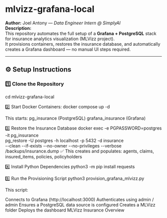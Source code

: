# mlvizz-grafana-local

**Author:** Joel Antony — *Data Engineer Intern @ SimplyAI*  
**Description:**  
This repository automates the full setup of a **Grafana + PostgreSQL** stack for insurance analytics visualization (MLVizz project).  
It provisions containers, restores the insurance database, and automatically creates a Grafana dashboard — no manual UI steps required.

---

## ⚙️ Setup Instructions

### 1️⃣ Clone the Repository
cd mlvizz-grafana-local

2️⃣ Start Docker Containers: 
docker compose up -d

This starts:
pg_insurance (PostgreSQL)
grafana_insurance (Grafana)

3️⃣ Restore the Insurance Database
docker exec -e PGPASSWORD=postgres -it pg_insurance \
  pg_restore -U postgres -h localhost -p 5432 -d insurance \
  --clean --if-exists --no-owner --no-privileges --verbose \
  /backups/insurance.dump
✅ This creates and populates:
agents, claims, insured_items, policies, policyholders

4️⃣ Install Python Dependencies
python3 -m pip install requests

5️⃣ Run the Provisioning Script
python3 provision_grafana_mlvizz.py


This script:

Connects to Grafana (http://localhost:3000)
Authenticates using admin / admin
Ensures a PostgreSQL data source is configured
Creates a MLVizz folder
Deploys the dashboard MLVizz Insurance Overview
